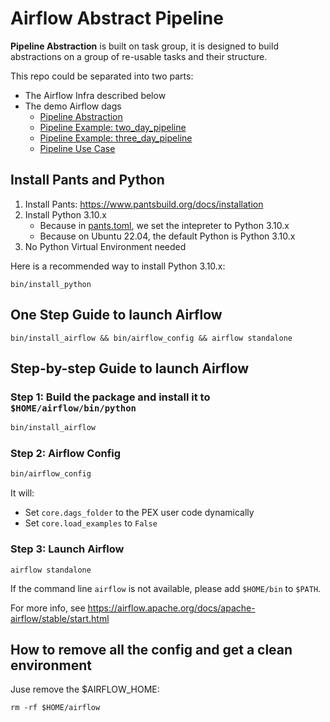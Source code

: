 # Airflow Abstract Pipeline
**Pipeline Abstraction** is built on task group, it is designed to build abstractions on a group of re-usable tasks and their structure.

This repo could be separated into two parts:
+ The Airflow Infra described below
+ The demo Airflow dags
  + [Pipeline Abstraction](python/common/pipeline.py)
  + [Pipeline Example: two_day_pipeline](python/common/two_day_pipeline.py)
  + [Pipeline Example: three_day_pipeline](python/common/three_day_pipeline.py)
  + [Pipeline Use Case](python/dags/00_get_started.py)


## Install Pants and Python
1. Install Pants: https://www.pantsbuild.org/docs/installation
2. Install Python 3.10.x
   + Because in [pants.toml](pants.toml), we set the intepreter to Python 3.10.x
   + Because on Ubuntu 22.04, the default Python is Python 3.10.x
3. No Python Virtual Environment needed

Here is a recommended way to install Python 3.10.x:
```
bin/install_python
```
## One Step Guide to launch Airflow
```
bin/install_airflow && bin/airflow_config && airflow standalone
```

## Step-by-step Guide to launch Airflow
### Step 1: Build the package and install it to `$HOME/airflow/bin/python`
``` bash
bin/install_airflow
```

### Step 2: Airflow Config
``` bash
bin/airflow_config
```
It will:
+ Set `core.dags_folder` to the PEX user code dynamically
+ Set `core.load_examples` to `False`


### Step 3: Launch Airflow
```
airflow standalone
```
If the command line `airflow` is not available, please add `$HOME/bin` to `$PATH`.

For more info, see https://airflow.apache.org/docs/apache-airflow/stable/start.html


## How to remove all the config and get a clean environment
Juse remove the $AIRFLOW_HOME:
```
rm -rf $HOME/airflow
```
